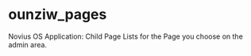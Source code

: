 ounziw_pages
============

Novius OS Application: Child Page Lists for the Page you choose on the admin area.
